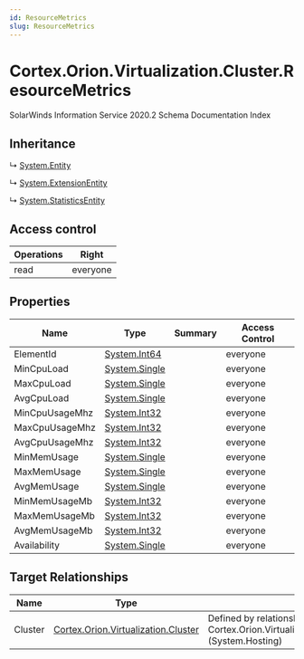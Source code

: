```yaml
---
id: ResourceMetrics
slug: ResourceMetrics
---
```


# Cortex.Orion.Virtualization.Cluster.ResourceMetrics

SolarWinds Information Service 2020.2 Schema Documentation Index

## Inheritance

↳ [System.Entity](./../System/Entity)

↳ [System.ExtensionEntity](./../System/ExtensionEntity)

↳ [System.StatisticsEntity](./../System/StatisticsEntity)

## Access control

| Operations | Right |
| ------ | ------ |
| read | everyone |

## Properties

| Name | Type | Summary | Access Control |
| ------ | ------ | ------ | ------ |
| ElementId | [System.Int64](https://docs.microsoft.com/en-us/dotnet/api/system.int64) |  | everyone |
| MinCpuLoad | [System.Single](https://docs.microsoft.com/en-us/dotnet/api/system.single) |  | everyone |
| MaxCpuLoad | [System.Single](https://docs.microsoft.com/en-us/dotnet/api/system.single) |  | everyone |
| AvgCpuLoad | [System.Single](https://docs.microsoft.com/en-us/dotnet/api/system.single) |  | everyone |
| MinCpuUsageMhz | [System.Int32](https://docs.microsoft.com/en-us/dotnet/api/system.int32) |  | everyone |
| MaxCpuUsageMhz | [System.Int32](https://docs.microsoft.com/en-us/dotnet/api/system.int32) |  | everyone |
| AvgCpuUsageMhz | [System.Int32](https://docs.microsoft.com/en-us/dotnet/api/system.int32) |  | everyone |
| MinMemUsage | [System.Single](https://docs.microsoft.com/en-us/dotnet/api/system.single) |  | everyone |
| MaxMemUsage | [System.Single](https://docs.microsoft.com/en-us/dotnet/api/system.single) |  | everyone |
| AvgMemUsage | [System.Single](https://docs.microsoft.com/en-us/dotnet/api/system.single) |  | everyone |
| MinMemUsageMb | [System.Int32](https://docs.microsoft.com/en-us/dotnet/api/system.int32) |  | everyone |
| MaxMemUsageMb | [System.Int32](https://docs.microsoft.com/en-us/dotnet/api/system.int32) |  | everyone |
| AvgMemUsageMb | [System.Int32](https://docs.microsoft.com/en-us/dotnet/api/system.int32) |  | everyone |
| Availability | [System.Single](https://docs.microsoft.com/en-us/dotnet/api/system.single) |  | everyone |

## Target Relationships

| Name | Type | Notes |
| ------ | ------ | ------ |
| Cluster | [Cortex.Orion.Virtualization.Cluster](./../Cortex.Orion.Virtualization/Cluster) | Defined by relationship Cortex.Orion.Virtualization.ClusterToResourceMetrics (System.Hosting) |

